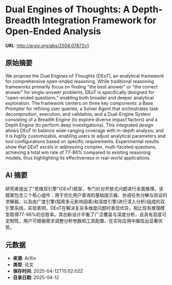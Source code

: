 # Dual Engines of Thoughts: A Depth-Breadth Integration Framework for Open-Ended Analysis

**URL**: http://arxiv.org/abs/2504.07872v1

## 原始摘要

We propose the Dual Engines of Thoughts (DEoT), an analytical framework for
comprehensive open-ended reasoning. While traditional reasoning frameworks
primarily focus on finding "the best answer" or "the correct answer" for
single-answer problems, DEoT is specifically designed for "open-ended
questions," enabling both broader and deeper analytical exploration. The
framework centers on three key components: a Base Prompter for refining user
queries, a Solver Agent that orchestrates task decomposition, execution, and
validation, and a Dual-Engine System consisting of a Breadth Engine (to explore
diverse impact factors) and a Depth Engine (to perform deep investigations).
This integrated design allows DEoT to balance wide-ranging coverage with
in-depth analysis, and it is highly customizable, enabling users to adjust
analytical parameters and tool configurations based on specific requirements.
Experimental results show that DEoT excels in addressing complex, multi-faceted
questions, achieving a total win rate of 77-86% compared to existing reasoning
models, thus highlighting its effectiveness in real-world applications.


## AI 摘要

研究者提出了"思维双引擎"(DEoT)框架，专门针对开放式问题进行全面推理。该框架包含三个核心组件：用于优化用户查询的基础提示器、协调任务分解与验证的求解器，以及由广度引擎(探索多元影响因素)和深度引擎(进行深入分析)组成的双引擎系统。实验表明，DEoT在解决复杂多维度问题时表现优异，相比现有推理模型取得77-86%的总胜率。其创新设计平衡了广泛覆盖与深度分析，且具有高度可定制性，用户可根据需求调整分析参数和工具配置，在实际应用中展现出显著优势。

## 元数据

- **来源**: ArXiv
- **类型**: 论文
- **保存时间**: 2025-04-12T15:02:02Z
- **目录日期**: 2025-04-12
